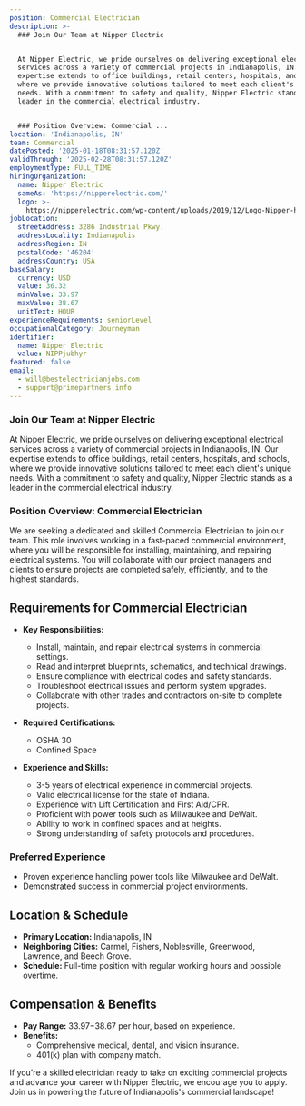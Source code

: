 ```yaml
---
position: Commercial Electrician
description: >-
  ### Join Our Team at Nipper Electric


  At Nipper Electric, we pride ourselves on delivering exceptional electrical
  services across a variety of commercial projects in Indianapolis, IN. Our
  expertise extends to office buildings, retail centers, hospitals, and schools,
  where we provide innovative solutions tailored to meet each client's unique
  needs. With a commitment to safety and quality, Nipper Electric stands as a
  leader in the commercial electrical industry.


  ### Position Overview: Commercial ...
location: 'Indianapolis, IN'
team: Commercial
datePosted: '2025-01-18T08:31:57.120Z'
validThrough: '2025-02-28T08:31:57.120Z'
employmentType: FULL_TIME
hiringOrganization:
  name: Nipper Electric
  sameAs: 'https://nipperelectric.com/'
  logo: >-
    https://nipperelectric.com/wp-content/uploads/2019/12/Logo-Nipper-horizontal-primary.png
jobLocation:
  streetAddress: 3286 Industrial Pkwy.
  addressLocality: Indianapolis
  addressRegion: IN
  postalCode: '46204'
  addressCountry: USA
baseSalary:
  currency: USD
  value: 36.32
  minValue: 33.97
  maxValue: 38.67
  unitText: HOUR
experienceRequirements: seniorLevel
occupationalCategory: Journeyman
identifier:
  name: Nipper Electric
  value: NIPPjubhyr
featured: false
email:
  - will@bestelectricianjobs.com
  - support@primepartners.info
---
```




### Join Our Team at Nipper Electric

At Nipper Electric, we pride ourselves on delivering exceptional electrical services across a variety of commercial projects in Indianapolis, IN. Our expertise extends to office buildings, retail centers, hospitals, and schools, where we provide innovative solutions tailored to meet each client's unique needs. With a commitment to safety and quality, Nipper Electric stands as a leader in the commercial electrical industry.

### Position Overview: Commercial Electrician

We are seeking a dedicated and skilled Commercial Electrician to join our team. This role involves working in a fast-paced commercial environment, where you will be responsible for installing, maintaining, and repairing electrical systems. You will collaborate with our project managers and clients to ensure projects are completed safely, efficiently, and to the highest standards.

## Requirements for Commercial Electrician

- **Key Responsibilities:**
  - Install, maintain, and repair electrical systems in commercial settings.
  - Read and interpret blueprints, schematics, and technical drawings.
  - Ensure compliance with electrical codes and safety standards.
  - Troubleshoot electrical issues and perform system upgrades.
  - Collaborate with other trades and contractors on-site to complete projects.

- **Required Certifications:**
  - OSHA 30
  - Confined Space

- **Experience and Skills:**
  - 3-5 years of electrical experience in commercial projects.
  - Valid electrical license for the state of Indiana.
  - Experience with Lift Certification and First Aid/CPR.
  - Proficient with power tools such as Milwaukee and DeWalt.
  - Ability to work in confined spaces and at heights.
  - Strong understanding of safety protocols and procedures.

### Preferred Experience

- Proven experience handling power tools like Milwaukee and DeWalt.
- Demonstrated success in commercial project environments.

## Location & Schedule

- **Primary Location:** Indianapolis, IN
- **Neighboring Cities:** Carmel, Fishers, Noblesville, Greenwood, Lawrence, and Beech Grove.
- **Schedule:** Full-time position with regular working hours and possible overtime.

## Compensation & Benefits

- **Pay Range:** $33.97-$38.67 per hour, based on experience.
- **Benefits:**
  - Comprehensive medical, dental, and vision insurance.
  - 401(k) plan with company match.

If you're a skilled electrician ready to take on exciting commercial projects and advance your career with Nipper Electric, we encourage you to apply. Join us in powering the future of Indianapolis's commercial landscape!
